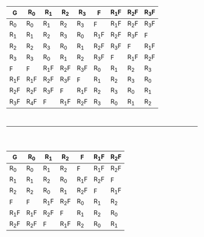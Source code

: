 | G | R<sub>0</sub> | R<sub>1</sub> | R<sub>2</sub> | R<sub>3</sub> | F |R<sub>1</sub>F |  R<sub>2</sub>F | R<sub>3</sub>F |
|---|---|---|---|---|---|---|---|---|
| R<sub>0</sub> | R<sub>0</sub> | R<sub>1</sub> | R<sub>2</sub> | R<sub>3</sub> | F | R<sub>1</sub>F | R<sub>2</sub>F | R<sub>3</sub>F |
| R<sub>1</sub> | R<sub>1</sub>| R<sub>2</sub>| R<sub>3</sub> | R<sub>0</sub> | R<sub>1</sub>F | R<sub>2</sub>F| R<sub>3</sub>F| F |
| R<sub>2</sub> | R<sub>2</sub>| R<sub>3</sub> | R<sub>0</sub> | R<sub>1</sub> | R<sub>2</sub>F | R<sub>3</sub>F | F | R<sub>1</sub>F |
| R<sub>3</sub> | R<sub>3</sub>| R<sub>0</sub> | R<sub>1</sub> | R<sub>2</sub>| R<sub>3</sub>F | F | R<sub>1</sub>F | R<sub>2</sub>F |
| F | F | R<sub>1</sub>F | R<sub>2</sub>F | R<sub>3</sub>F | R<sub>0</sub> | R<sub>1</sub> | R<sub>2</sub> | R<sub>3</sub>|
| R<sub>1</sub>F | R<sub>1</sub>F | R<sub>2</sub>F | R<sub>3</sub>F | F | R<sub>1</sub> | R<sub>2</sub>| R<sub>3</sub>| R<sub>0</sub>|
| R<sub>2</sub>F | R<sub>2</sub>F| R<sub>3</sub>F| F | R<sub>1</sub>F | R<sub>2</sub>| R<sub>3</sub>| R<sub>0</sub>| R<sub>1</sub>|
| R<sub>3</sub>F | R<sub>4</sub>F| F | R<sub>1</sub>F |  R<sub>2</sub>F| R<sub>3</sub>| R<sub>0</sub>|R<sub>1</sub> | R<sub>2</sub>|

</br>

___

</br>
</br>

| G | R<sub>0</sub> | R<sub>1</sub> | R<sub>2</sub> | F |R<sub>1</sub>F |  R<sub>2</sub>F | 
|---|---|---|---|---|---|---|
| R<sub>0</sub> | R<sub>0</sub> | R<sub>1</sub> | R<sub>2</sub> | F | R<sub>1</sub>F | R<sub>2</sub>F |
| R<sub>1</sub> | R<sub>1</sub> | R<sub>2</sub> | R<sub>0</sub> | R<sub>1</sub>F | R<sub>2</sub>F | F |
| R<sub>2</sub> | R<sub>2</sub>| R<sub>0</sub> | R<sub>1</sub> | R<sub>2</sub>F | F |R<sub>1</sub>F|
| F | F | R<sub>1</sub>F| R<sub>2</sub>F| R<sub>0</sub>| R<sub>1</sub>| R<sub>2</sub>| 
| R<sub>1</sub>F | R<sub>1</sub>F | R<sub>2</sub>F| F| R<sub>1</sub>| R<sub>2</sub>| R<sub>0</sub>|
| R<sub>2</sub>F | R<sub>2</sub>F | F | R<sub>1</sub>F| R<sub>2</sub>| R<sub>0</sub> | R<sub>1</sub>| 